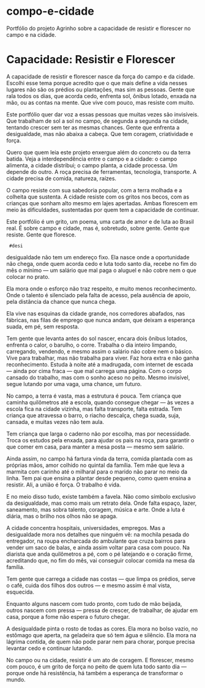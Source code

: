 # compo-e-cidade
Portfólio do projeto Agrinho sobre a capacidade de resistir e florescer no campo e na cidade.
# Capacidade: Resistir e Florescer

A capacidade de resistir e florescer nasce da força do campo e da cidade. Escolhi esse tema porque acredito que o que mais define a vida nesses lugares não são os prédios ou plantações, mas sim as pessoas. Gente que rala todos os dias, que acorda cedo, enfrenta sol, ônibus lotado, enxada na mão, ou as contas na mente. Que vive com pouco, mas resiste com muito.

Este portfólio quer dar voz a essas pessoas que muitas vezes são invisíveis. Que trabalham de sol a sol no campo, de segunda a segunda na cidade, tentando crescer sem ter as mesmas chances. Gente que enfrenta a desigualdade, mas não abaixa a cabeça. Que tem coragem, criatividade e força.

Quero que quem leia este projeto enxergue além do concreto ou da terra batida. Veja a interdependência entre o campo e a cidade: o campo alimenta, a cidade distribui; o campo planta, a cidade processa. Um depende do outro. A roça precisa de ferramentas, tecnologia, transporte. A cidade precisa de comida, natureza, raízes.

O campo resiste com sua sabedoria popular, com a terra molhada e a colheita que sustenta. A cidade resiste com os gritos nos becos, com as crianças que sonham alto mesmo em lajes apertadas. Ambas florescem em meio às dificuldades, sustentadas por quem tem a capacidade de continuar.

Este portfólio é um grito, um poema, uma carta de amor e de luta ao Brasil real. É sobre campo e cidade, mas é, sobretudo, sobre gente. Gente que resiste. Gente que floresce.

     #desi 
     
 desigualdade não tem um endereço fixo.
Ela nasce onde a oportunidade não chega,
onde quem acorda cedo e luta todo santo dia,
recebe no fim do mês o mínimo —
um salário que mal paga o aluguel
e não cobre nem o que colocar no prato.

Ela mora onde o esforço não traz respeito,
e muito menos reconhecimento.
Onde o talento é silenciado
pela falta de acesso, pela ausência de apoio,
pela distância da chance que nunca chega.

Ela vive nas esquinas da cidade grande,
nos corredores abafados, nas fábricas,
nas filas de emprego que nunca andam,
que deixam a esperança suada, em pé, sem resposta.

Tem gente que levanta antes do sol nascer,
encara dois ônibus lotados,
enfrenta o calor, o barulho, o corre.
Trabalha o dia inteiro limpando, carregando, vendendo,
e mesmo assim o salário não cobre nem o básico.
Vive para trabalhar, mas não trabalha para viver.
Faz hora extra e não ganha reconhecimento.
Estuda à noite até a madrugada,
com internet de escada — ainda por cima fraca —
que mal carrega uma página.
Com o corpo cansado do trabalho,
mas com o sonho aceso no peito.
Mesmo invisível, segue lutando
por uma vaga, uma chance, um futuro.

No campo, a terra é vasta, mas a estrutura é pouca.
Tem criança que caminha quilômetros até a escola,
quando consegue chegar —
às vezes a escola fica na cidade vizinha,
mas falta transporte, falta estrada.
Tem criança que atravessa o barro,
o riacho descalça, chega suada, suja, cansada,
e muitas vezes não tem aula.

Tem criança que larga o caderno não por escolha,
mas por necessidade.
Troca os estudos pela enxada,
para ajudar os pais na roça,
para garantir o que comer em casa,
para manter a mesa posta —
mesmo sem salário.

Ainda assim, no campo há fartura vinda da terra,
comida plantada com as próprias mãos,
amor colhido no quintal da família.
Tem mãe que leva a marmita com carinho
até o milharal para o marido não parar no meio da linha.
Tem pai que ensina a plantar desde pequeno,
como quem ensina a resistir.
Ali, a união é força.
O trabalho é vida.

E no meio disso tudo,
existe também a favela.
Não como símbolo exclusivo da desigualdade,
mas como mais um retrato dela.
Onde falta espaço, lazer, saneamento,
mas sobra talento, coragem, música e arte.
Onde a luta é diária,
mas o brilho nos olhos não se apaga.

A cidade concentra hospitais, universidades, empregos.
Mas a desigualdade mora nos detalhes que ninguém vê:
na mochila pesada do entregador,
na roupa encharcada do ambulante
que cruza bairros para vender um saco de balas,
e ainda assim voltar para casa com pouco.
Na diarista que anda quilômetros a pé,
com o pé latejando e o coração firme,
acreditando que, no fim do mês,
vai conseguir colocar comida na mesa da família.

Tem gente que carrega a cidade nas costas —
que limpa os prédios, serve o café,
cuida dos filhos dos outros —
e mesmo assim é mal vista, esquecida.

Enquanto alguns nascem com tudo pronto,
com tudo de mão beijada,
outros nascem com pressa —
pressa de crescer, de trabalhar, de ajudar em casa,
porque a fome não espera o futuro chegar.

A desigualdade pinta o rosto de todas as cores.
Ela mora no bolso vazio,
no estômago que aperta,
na geladeira que só tem água e silêncio.
Ela mora na lágrima contida,
de quem não pode parar nem para chorar,
porque precisa levantar cedo
e continuar lutando.

No campo ou na cidade,
resistir é um ato de coragem.
E florescer, mesmo com pouco,
é um grito de força
no peito de quem luta todo santo dia —
porque onde há resistência,
há também a esperança
de transformar o mundo.
